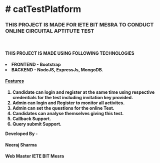 <H1># catTestPlatform</H1>
<h3>THIS PROJECT IS MADE FOR IETE BIT MESRA TO CONDUCT ONLINE CIRCUITAL APTITUTE TEST </h3><BR>
<H4><b>THIS PROJECT IS MADE USING FOLLOWING TECHNOLOGIES<B></H4>
  <LI>FRONTEND - Bootstrap</LI> <LI>BACKEND - NodeJS, ExpressJs, MongoDB.</LI>
  <H4 ALIGN = "CENTRE"> <U>Features</U></H4></ALIGN><OL>
<LI>Candidate can login and register at the same time using respective credentials for the test including invitation key provided.</LI>
<LI>Admin can login and Register to monitor all activites.</LI>
<LI>Admin can set the questions for the online Test.</LI>
<LI>Candidates can analyse themselves giving this test.</LI>
<LI>Callback Support.</LI>
<LI>Query submit Support.</LI>
  </OL>
  
  Developed By -
  <h4><b>Neeraj Sharma</b></h4>
  Web Master IETE BIT Mesra

